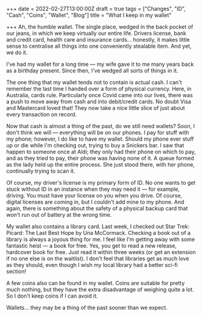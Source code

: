 +++
date = 2022-02-27T13:00:00Z
draft = true
tags = ["Changes", "ID", "Cash", "Coins", "Wallet", "Blog"]
title = "What I keep in my wallet"

+++
Ah, the humble wallet. The single place, wedged in the back pocket of our jeans, in which we keep virtually our entire life. Drivers license, bank and credit card, health care and insurance cards... honestly, it makes little sense to centralise all things into one conveniently stealable item. And yet, we do it.

<!--more-->

I've had my wallet for a long time — my wife gave it to me many years back as a birthday present. Since then, I've wedged all sorts of things in it.

The one thing that my wallet tends not to contain is actual cash. I can't remember the last time I handed over a form of physical currency. Here, in Australia, cards rule. Particularly once Covid came into our lives, there was a push to move away from cash and into debit/credit cards. No doubt Visa and Mastercard loved that! They now take a nice little slice of just about every transaction on record.

Now that cash is almost a thing of the past, do we still need wallets? Soon, I don't think we will — everything will be on our phones. I pay for stuff with my phone; however, I do like to have my wallet. Should my phone ever stuff up or die while I'm checking out, trying to buy a Snickers bar. I saw that happen to someone once at Aldi; they only had their phone on which to pay, and as they tried to pay, their phone was having none of it. A queue formed as the lady held up the entire process. She just stood there, with her phone, continually trying to scan it.

Of course, my driver's license is my primary form of ID. No one wants to get stuck without ID in an instance when they may need it — for example, driving. You must have your license on you when you drive. Of course, digital licenses are coming in, but I couldn't add mine to my phone. And again, there is something about the safety of a physical backup card that won't run out of battery at the wrong time.

My wallet also contains a library card. Last week, I checked out Star Trek: Picard: The Last Best Hope by Una McCormack. Checking a book out of a library is always a joyous thing for me. I feel like I'm getting away with some fantastic heist — a book for free. Yes, you get to read a new release, hardcover book for free. Just read it within three weeks (or get an extension if no one else is on the waitlist). I don't feel that libraries get as much love as they should, even though I wish my local library had a better sci-fi section! 

A few coins also can be found in my wallet. Coins are suitable for pretty much nothing, but they have the extra disadvantage of weighing quite a lot. So I don't keep coins if I can avoid it. 

Wallets... they may be a thing of the past sooner than we expect.